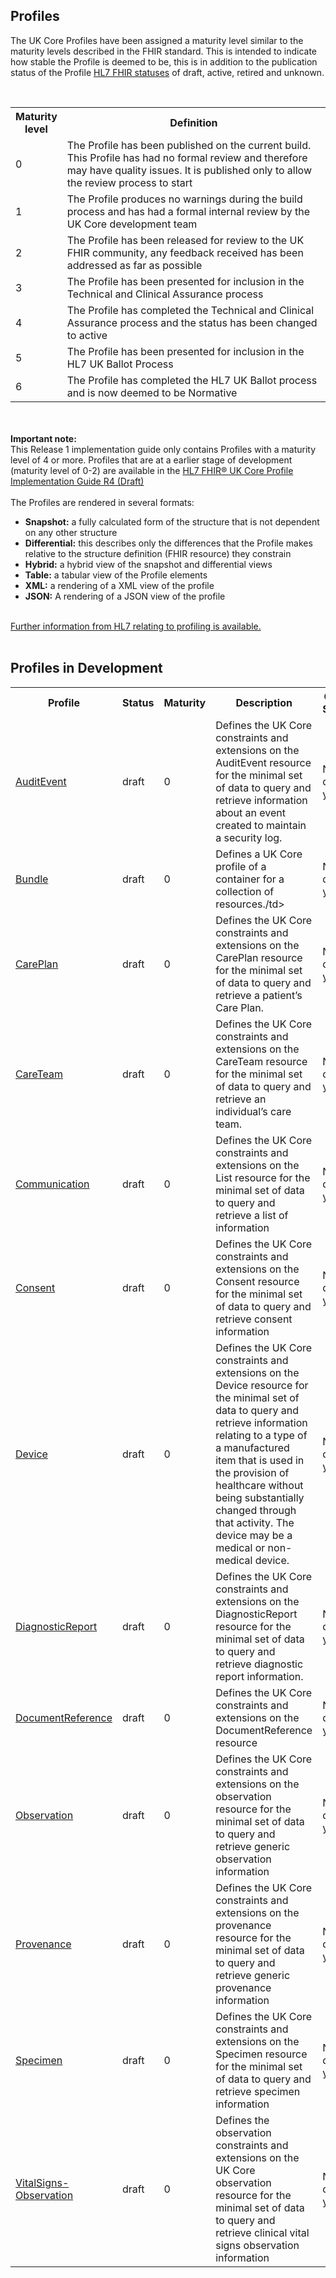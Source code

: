 ## Profiles

The UK Core Profiles have been assigned a maturity level similar to the maturity levels described in the FHIR standard. This is intended to indicate how stable the Profile is deemed to be, this is in addition to the publication status of the Profile  <a href="http://hl7.org/fhir/valueset-publication-status.html" target="_blank">HL7 FHIR statuses</a> of draft, active, retired and unknown.

<br/>
<table id="assets">
<tr>
<th width="10%">Maturity level</th>
<th width="90%">Definition</th>
</tr>
<tr>
<td>0</td>
<td>The Profile has been published on the current build. This Profile has had no formal review and therefore may have quality issues. It is published only to allow the review process to start</td>
</tr>
<tr>
<td>1</td>
<td>The Profile produces no warnings during the build process and has had a formal internal review by the UK Core development team</td>
</tr>
<tr>
<td>2</td>
<td>The Profile has been released for review to the UK FHIR community, any feedback received has been addressed as far as possible</td>
</tr>
<tr>
<td>3</td>	
<td>The Profile has been presented for inclusion in the Technical and Clinical Assurance process</td>
</tr>
<tr>
<td>4</td>
<td>The Profile has completed the Technical and Clinical Assurance process and the status has been changed to active</td>
</tr>
<tr>
<td>5</td>
<td>The Profile has been presented for inclusion in the HL7 UK Ballot Process</td> 
</tr>
<tr> 
<td>6</td>
<td>The Profile has completed the HL7 UK Ballot process and is now deemed to be Normative</td>
</tr>
</table>
<br/>
<br/>

<div markdown="span" class="alert alert-warning" role="alert"><i class="fa fa-warning"></i><b>Important note:</b></br>
This Release 1 implementation guide only contains Profiles with a maturity level of 4 or more. Profiles that are at a earlier stage of development (maturity level of 0-2) are available in the <a href="https://simplifier.net/guide/UKCoreDevelopment2/Profiles" target="_blank"> HL7 FHIR® UK Core Profile  Implementation Guide R4 (Draft)</a><br/><br/>
The Profiles are rendered in several formats: 
<ul>
<li><b>Snapshot:</b> a fully calculated form of the structure that is not dependent on any other structure</li>
<li><b>Differential:</b> this describes only the differences that the Profile  makes relative to the structure definition (FHIR resource) they constrain</li> 
<li><b>Hybrid:</b> a hybrid view of the snapshot and differential views</li>
<li><b>Table:</b> a tabular view of the Profile  elements</li>
<li><b>XML:</b> a rendering of a XML view of the profile</li>
<li><b>JSON:</b> A rendering of a JSON view of the profile</li> 
</ul>
<br/>
<a href="http://hl7.org/fhir/profiling.html" target="_blank"> Further information from HL7 relating to profiling is available. </a>
</div>

<br/>

##  Profiles in Development

<table id="assets">
<tr>
<th width="25%">Profile</th>
<th width="10%">Status</th>
<th width="10%">Maturity</th>
<th width="45%">Description</th>
<th width="10%">C&TA Sprint</th>
</tr>
<tr>
<td><a href="https://simplifier.net/guide/UKCoreImplementationGuideAssetsinDevelopment/Home/ProfilesandExtensions/profileukcore-AuditEvent">AuditEvent</a></td>
<td>draft</td>
<td>0</td>
<td>Defines the UK Core constraints and extensions on the AuditEvent resource for the minimal set of data to query and retrieve information about an event created to maintain a security log.</td>
<td>Not done yet</td>
</tr>
<tr>
<td><a href="https://simplifier.net/guide/UKCoreImplementationGuideAssetsinDevelopment/Home/ProfilesandExtensions/profileukcore-Bundle">Bundle</a></td>
<td>draft</td>
<td>0</td>
<td>Defines a UK Core profile of a container for a collection of resources./td>
<td>Not done yet</td>
</tr>
<tr>
<td><a href="https://simplifier.net/guide/UKCoreImplementationGuideAssetsinDevelopment/Home/ProfilesandExtensions/profileukcore-CarePlan">CarePlan</a></td>
<td>draft</td>
<td>0</td>
<td>Defines the UK Core constraints and extensions on the CarePlan resource for the minimal set of data to query and retrieve a patient’s Care Plan.</td>
<td>Not done yet</td>
</tr>
<tr>
<td><a href="https://simplifier.net/guide/UKCoreImplementationGuideAssetsinDevelopment/Home/ProfilesandExtensions/profileukcore-CareTeam">CareTeam</a></td>
<td>draft</td>
<td>0</td>
<td>Defines the UK Core constraints and extensions on the CareTeam resource for the minimal set of data to query and retrieve an individual’s care team.</td>
<td>Not done yet</td>
</tr>

<tr>
<td><a href="https://simplifier.net/guide/UKCoreImplementationGuideAssetsinDevelopment/Home/ProfilesandExtensions/profileukcore-Communication">Communication</a></td>
<td>draft</td>
<td>0</td>
<td>Defines the UK Core constraints and extensions on the List resource for the minimal set of data to query and retrieve a list of information</td>
<td>Not done yet</td>
</tr>
<tr>
<td><a href="https://simplifier.net/guide/UKCoreImplementationGuideAssetsinDevelopment/Home/ProfilesandExtensions/profileukcore-Consent">Consent</a></td>
<td>draft</td>
<td>0</td>
<td>Defines the UK Core constraints and extensions on the Consent resource for the minimal set of data to query and retrieve consent information</td>
<td>Not done yet</td>
</tr>
<tr>
<td><a href="https://simplifier.net/guide/UKCoreImplementationGuideAssetsinDevelopment/Home/ProfilesandExtensions/profileukcore-Device">Device</a></td>
<td>draft</td>
<td>0</td>
<td>Defines the UK Core constraints and extensions on the Device resource for the minimal set of data to query and retrieve information relating to a type of a manufactured item that is used in the provision of healthcare without being substantially changed through that activity. The device may be a medical or non-medical device.</td>
<td>Not done yet</td>
</tr>

<tr>
<td><a href="https://simplifier.net/guide/UKCoreImplementationGuideAssetsinDevelopment/Home/ProfilesandExtensions/profileukcore-DiagnosticReport">DiagnosticReport</a></td>
<td>draft</td>
<td>0</td>
<td>Defines the UK Core constraints and extensions on the DiagnosticReport resource for the minimal set of data to query and retrieve diagnostic report information.</td>
<td>Not done yet</td>
</tr>

<tr>
<td><a href="https://simplifier.net/guide/UKCoreImplementationGuideAssetsinDevelopment/Home/ProfilesandExtensions/profileukcore-DocumentReference">DocumentReference</a></td>
<td>draft</td>
<td>0</td>
<td>Defines the UK Core constraints and extensions on the DocumentReference resource</td>
<td>Not done yet</td>
</tr>

<tr>
<td><a href="https://simplifier.net/guide/UKCoreImplementationGuideAssetsinDevelopment/Home/ProfilesandExtensions/profileukcore-Observation">Observation</a></td>
<td>draft</td>
<td>0</td>
<td>Defines the UK Core constraints and extensions on the observation resource for the minimal set of data to query and retrieve generic observation information</td>
<td>Not done yet</td>
</tr>

<tr>
<td><a href="https://simplifier.net/guide/UKCoreImplementationGuideAssetsinDevelopment/Home/ProfilesandExtensions/profileukcore-Provenance">Provenance</a></td>
<td>draft</td>
<td>0</td>
<td>Defines the UK Core constraints and extensions on the provenance resource for the minimal set of data to query and retrieve generic provenance information</td>
<td>Not done yet</td>
</tr>

<tr>
<td><a href="https://simplifier.net/guide/UKCoreImplementationGuideAssetsinDevelopment/Home/ProfilesandExtensions/profileukcore-Specimen">Specimen</a></td>
<td>draft</td>
<td>0</td>
<td>Defines the UK Core constraints and extensions on the Specimen resource for the minimal set of data to query and retrieve specimen information</td>
<td>Not done yet</td>
</tr>

<tr>
<td><a href="https://simplifier.net/guide/UKCoreImplementationGuideAssetsinDevelopment/Home/ProfilesandExtensions/profileukcore-VitalSigns-Observation">VitalSigns-Observation</a></td>
<td>draft</td>
<td>0</td>
<td>Defines the observation constraints and extensions on the UK Core observation resource for the minimal set of data to query and retrieve clinical vital signs observation information</td>
<td>Not done yet</td>
</tr>

</table>
















